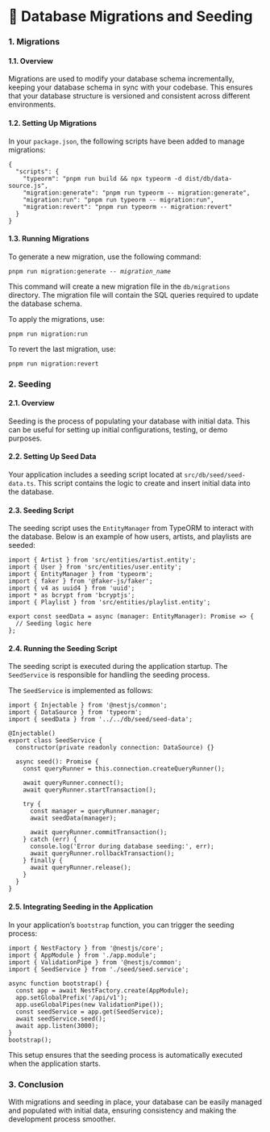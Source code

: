 <h1>📄 Database Migrations and Seeding</h1>

<h3>1. Migrations</h3>

<h4>1.1. Overview</h4>
<p>Migrations are used to modify your database schema incrementally, keeping your database schema in sync with your codebase. This ensures that your database structure is versioned and consistent across different environments.</p>

<h4>1.2. Setting Up Migrations</h4>
<p>In your <code>package.json</code>, the following scripts have been added to manage migrations:</p>

<pre><code>{
  "scripts": {
    "typeorm": "pnpm run build && npx typeorm -d dist/db/data-source.js",
    "migration:generate": "pnpm run typeorm -- migration:generate",
    "migration:run": "pnpm run typeorm -- migration:run",
    "migration:revert": "pnpm run typeorm -- migration:revert"
  }
}
</code></pre>

<h4>1.3. Running Migrations</h4>
<p>To generate a new migration, use the following command:</p>
<pre><code>pnpm run migration:generate -- <em>migration_name</em></code></pre>

<p>This command will create a new migration file in the <code>db/migrations</code> directory. The migration file will contain the SQL queries required to update the database schema.</p>

<p>To apply the migrations, use:</p>
<pre><code>pnpm run migration:run</code></pre>

<p>To revert the last migration, use:</p>
<pre><code>pnpm run migration:revert</code></pre>

<h3>2. Seeding</h3>

<h4>2.1. Overview</h4>
<p>Seeding is the process of populating your database with initial data. This can be useful for setting up initial configurations, testing, or demo purposes.</p>

<h4>2.2. Setting Up Seed Data</h4>
<p>Your application includes a seeding script located at <code>src/db/seed/seed-data.ts</code>. This script contains the logic to create and insert initial data into the database.</p>

<h4>2.3. Seeding Script</h4>
<p>The seeding script uses the <code>EntityManager</code> from TypeORM to interact with the database. Below is an example of how users, artists, and playlists are seeded:</p>

<pre><code>import { Artist } from 'src/entities/artist.entity';
import { User } from 'src/entities/user.entity';
import { EntityManager } from 'typeorm';
import { faker } from '@faker-js/faker';
import { v4 as uuid4 } from 'uuid';
import * as bcrypt from 'bcryptjs';
import { Playlist } from 'src/entities/playlist.entity';

export const seedData = async (manager: EntityManager): Promise<void> => {
  // Seeding logic here
};
</code></pre>

<h4>2.4. Running the Seeding Script</h4>
<p>The seeding script is executed during the application startup. The <code>SeedService</code> is responsible for handling the seeding process.</p>

<p>The <code>SeedService</code> is implemented as follows:</p>

<pre><code>import { Injectable } from '@nestjs/common';
import { DataSource } from 'typeorm';
import { seedData } from '../../db/seed/seed-data';

@Injectable()
export class SeedService {
  constructor(private readonly connection: DataSource) {}

  async seed(): Promise<void> {
    const queryRunner = this.connection.createQueryRunner();

    await queryRunner.connect();
    await queryRunner.startTransaction();

    try {
      const manager = queryRunner.manager;
      await seedData(manager);

      await queryRunner.commitTransaction();
    } catch (err) {
      console.log('Error during database seeding:', err);
      await queryRunner.rollbackTransaction();
    } finally {
      await queryRunner.release();
    }
  }
}
</code></pre>

<h4>2.5. Integrating Seeding in the Application</h4>
<p>In your application’s <code>bootstrap</code> function, you can trigger the seeding process:</p>

<pre><code>import { NestFactory } from '@nestjs/core';
import { AppModule } from './app.module';
import { ValidationPipe } from '@nestjs/common';
import { SeedService } from './seed/seed.service';

async function bootstrap() {
  const app = await NestFactory.create(AppModule);
  app.setGlobalPrefix('/api/v1');
  app.useGlobalPipes(new ValidationPipe());
  const seedService = app.get(SeedService);
  await seedService.seed();
  await app.listen(3000);
}
bootstrap();
</code></pre>

<p>This setup ensures that the seeding process is automatically executed when the application starts.</p>

<h3>3. Conclusion</h3>
<p>With migrations and seeding in place, your database can be easily managed and populated with initial data, ensuring consistency and making the development process smoother.</p>
